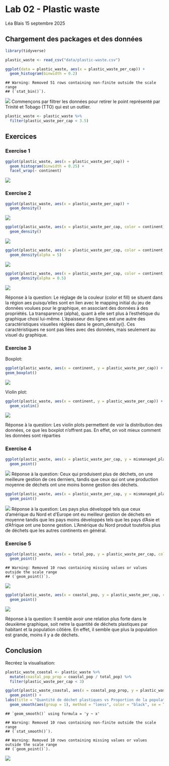 Lab 02 - Plastic waste
================
Léa Blais
15 septembre 2025

## Chargement des packages et des données

``` r
library(tidyverse) 
```

``` r
plastic_waste <- read_csv("data/plastic-waste.csv")
```

``` r
ggplot(data = plastic_waste, aes(x = plastic_waste_per_cap)) +
  geom_histogram(binwidth = 0.2)
```

    ## Warning: Removed 51 rows containing non-finite outside the scale range
    ## (`stat_bin()`).

![](lab-02_files/figure-gfm/unnamed-chunk-1-1.png)<!-- --> Commençons
par filtrer les données pour retirer le point représenté par Trinité et
Tobago (TTO) qui est un outlier.

``` r
plastic_waste <- plastic_waste %>%
  filter(plastic_waste_per_cap < 3.5)
```

## Exercices

### Exercise 1

``` r
ggplot(plastic_waste, aes(x = plastic_waste_per_cap)) +
  geom_histogram(binwidth = 0.25) +
  facet_wrap(~ continent)
```

![](lab-02_files/figure-gfm/plastic-waste-continent-1.png)<!-- -->

### Exercise 2

``` r
ggplot(plastic_waste, aes(x = plastic_waste_per_cap)) +
  geom_density()
```

![](lab-02_files/figure-gfm/plastic-waste-density-1.png)<!-- -->

``` r
ggplot(plastic_waste, aes(x = plastic_waste_per_cap, color = continent)) +
  geom_density()
```

![](lab-02_files/figure-gfm/plastic-waste-density%20test-1.png)<!-- -->

``` r
ggplot(plastic_waste, aes(x = plastic_waste_per_cap, color = continent, fill = continent)) +
  geom_density(alpha = 5)
```

![](lab-02_files/figure-gfm/plastic-waste-density%20full%20color-1.png)<!-- -->

``` r
ggplot(plastic_waste, aes(x = plastic_waste_per_cap, color = continent, fill = continent)) +
  geom_density(alpha = 0.5)
```

![](lab-02_files/figure-gfm/plastic-waste-density%20alpha%20change-1.png)<!-- -->

Réponse à la question: Le réglage de la couleur (color et fill) se
situent dans la région aes puisqu’elles sont en lien avec le mapping
initial du jeu de données voulues pour le graphique, en associant des
données à des propriétés. La transparence (alpha), quant à elle sert
plus à l’esthétique du graphique chosi lui-même. L’épaisseur des lignes
est une autre des caractéristiques visuelles réglées dans le
geom_density(). Ces caractéristiques ne sont pas liées avec des données,
mais seulement au visuel du graphique.

### Exercise 3

Boxplot:

``` r
ggplot(plastic_waste, aes(x = continent, y = plastic_waste_per_cap)) +
geom_boxplot()
```

![](lab-02_files/figure-gfm/plastic-waste-boxplot-1.png)<!-- -->

Violin plot:

``` r
ggplot(plastic_waste, aes(x = continent, y = plastic_waste_per_cap)) +
  geom_violin()
```

![](lab-02_files/figure-gfm/plastic-waste-violin-1.png)<!-- -->

Réponse à la question: Les violin plots permettent de voir la
distribution des données, ce que les boxplot n’offrent pas. En effet, on
voit mieux comment les données sont réparties

### Exercise 4

``` r
ggplot(plastic_waste, aes(x = plastic_waste_per_cap, y = mismanaged_plastic_waste_per_cap)) +
  geom_point()
```

![](lab-02_files/figure-gfm/plastic-waste-mismanaged-1.png)<!-- -->
Réponse à la question: Ceux qui produisent plus de déchets, on une
meilleure gestion de ces derniers, tandis que ceux qui ont une
production moyenne de déchets ont une moins bonne gestion des déchets.

``` r
ggplot(plastic_waste, aes(x = plastic_waste_per_cap, y = mismanaged_plastic_waste_per_cap, color = continent)) +
  geom_point()
```

![](lab-02_files/figure-gfm/plastic-waste-mismanaged%20color-1.png)<!-- -->
Réponse à la question: Les pays plus développé tels que ceux d’amérique
du Nord et d’Europe ont eu meilleur gestion de déchets en moyenne tandis
que les pays moins développés tels que les pays d’Asie et d’Afrique ont
une bonne gestion. L’Amérique du Nord produit toutefois plus de déchets
que les autres continents en général.

### Exercise 5

``` r
ggplot(plastic_waste, aes(x = total_pop, y = plastic_waste_per_cap, color = continent)) +
  geom_point()
```

    ## Warning: Removed 10 rows containing missing values or values outside the scale range
    ## (`geom_point()`).

![](lab-02_files/figure-gfm/plastic-waste-population-total-1.png)<!-- -->

``` r
ggplot(plastic_waste, aes(x = coastal_pop, y = plastic_waste_per_cap, color = continent)) +
  geom_point()
```

![](lab-02_files/figure-gfm/plastic-waste-population-coastal-1.png)<!-- -->

Réponse à la question: Il semble avoir une relation plus forte dans le
deuxième graphique, soit netre la quantité de déchets plastiques par
habitant et la population côtière. En effet, il semble que plus la
population est grande, moins il y a de déchets.

## Conclusion

Recréez la visualisation:

``` r
plastic_waste_coastal <- plastic_waste %>% 
  mutate(coastal_pop_prop = coastal_pop / total_pop) %>% 
  filter(plastic_waste_per_cap < 3) 
```

``` r
ggplot(plastic_waste_coastal, aes(x = coastal_pop_prop, y = plastic_waste_per_cap, color = continent)) +
  geom_point() +
labs(title = "Quantité de déchet plastiques vs Proportion de la population côtière", subtitle = "Selon le continent", x = "Proportion de la population côtière (Coastal/total population)", y = "Nombre de déchets plastiques par habitant") +
  geom_smooth(aes(group = 1), method = "loess", color = "black", se = TRUE)
```

    ## `geom_smooth()` using formula = 'y ~ x'

    ## Warning: Removed 10 rows containing non-finite outside the scale range
    ## (`stat_smooth()`).

    ## Warning: Removed 10 rows containing missing values or values outside the scale range
    ## (`geom_point()`).

![](lab-02_files/figure-gfm/recreate-viz%20part%202-1.png)<!-- -->
